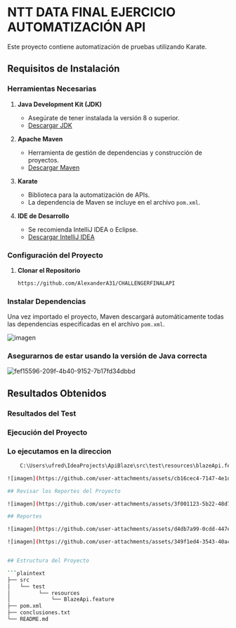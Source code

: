 # NTT DATA FINAL EJERCICIO AUTOMATIZACIÓN API

Este proyecto contiene automatización de pruebas utilizando Karate.

## Requisitos de Instalación

### Herramientas Necesarias

1. **Java Development Kit (JDK)**
   - Asegúrate de tener instalada la versión 8 o superior.
   - [Descargar JDK](https://www.oracle.com/java/technologies/javase-downloads.html)

2. **Apache Maven**
   - Herramienta de gestión de dependencias y construcción de proyectos.
   - [Descargar Maven](https://maven.apache.org/download.cgi)

3. **Karate**
   - Biblioteca para la automatización de APIs.
   - La dependencia de Maven se incluye en el archivo `pom.xml`.

4. **IDE de Desarrollo**
   - Se recomienda IntelliJ IDEA o Eclipse.
   - [Descargar IntelliJ IDEA](https://www.jetbrains.com/idea/download/)

### Configuración del Proyecto

1. **Clonar el Repositorio**
   ```bash
   https://github.com/AlexanderA31/CHALLENGERFINALAPI
   
### Instalar Dependencias

Una vez importado el proyecto, Maven descargará automáticamente todas las dependencias especificadas en el archivo `pom.xml`. 

![imagen](https://github.com/user-attachments/assets/158783f2-be7e-4a1b-b900-70a5b4a64f7e)

### Asegurarnos de estar usando la versión de Java correcta 

![fef15596-209f-4b40-9152-7b17fd34dbbd](https://github.com/user-attachments/assets/82c3fef3-52c6-441a-a051-189e1402af05)

## Resultados Obtenidos

### Resultados del Test

### Ejecución del Proyecto 

### Lo ejecutamos en la direccion 
```bash
    C:\Users\ufred\IdeaProjects\ApiBlaze\src\test\resources\blazeApi.feature

![imagen](https://github.com/user-attachments/assets/cb16cec4-7147-4e1d-b159-d192ed121a65)

## Revisar los Reportes del Proyecto 

![imagen](https://github.com/user-attachments/assets/3f001123-5b22-48d7-9039-5ce2be5014c7)

## Reportes 

![imagen](https://github.com/user-attachments/assets/d4db7a99-0cdd-447e-b02b-0b547977449e)

![imagen](https://github.com/user-attachments/assets/349f1ed4-3543-40ac-81a1-8a8a8e817fdc)


## Estructura del Proyecto

```plaintext
├── src
│   └── test
│         └── resources
│             └── BlazeApi.feature
├── pom.xml
├── conclusiones.txt
└── README.md

